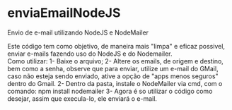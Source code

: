# enviaEmailNodeJS
Envio de e-mail utilizando NodeJS e NodeMailer

Este código tem como objetivo, de maneira mais "limpa" e eficaz possivel, enviar e-mails fazendo uso do NodeJS e do Nodemailer.
</br>
Como utilizar:
1- Baixe o arquivo;
2- Altere os emails, de origem e destino, bem como a senha, observe que para enviar, utilize um e-mail do GMail, caso não esteja sendo enviado, ative a opção de "apps menos seguros" dentro do Gmail.
2- Dentro da pasta, instale o NodeMailer via cmd, com o comando: npm install nodemailer
3- Agora é so utilizar o código como desejar, assim que execula-lo, ele enviará o e-mail.
